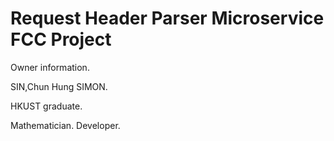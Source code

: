 # Request Header Parser Microservice FCC Project

Owner information.

SIN,Chun Hung SIMON.

HKUST graduate.

Mathematician. Developer.
